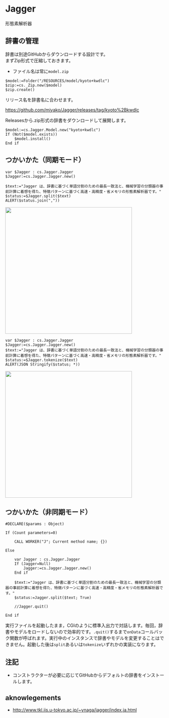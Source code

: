 # Jagger
形態素解析器

 ## 辞書の管理

辞書は別途GitHubからダウンロードする設計です。  
まずZip形式で圧縮しておきます。  

* ファイル名は常に`model.zip`
  
```4d
$model:=Folder("/RESOURCES/model/kyoto+kwdlc")
$zip:=cs._Zip.new($model)
$zip.create()
```

リリース名を辞書名に合わせます。

https://github.com/miyako/Jagger/releases/tag/kyoto%2Bkwdlc

Releasesから.zip形式の辞書をダウンロードして展開します。

```4d
$model:=cs.Jagger.Model.new("kyoto+kwdlc")
If (Not($model.exists))
	$model.install()
End if
```

## つかいかた（同期モード）

```4d
var $Jagger : cs.Jagger.Jagger
$Jagger:=cs.Jagger.Jagger.new()

$text:="Jagger は、辞書に基づく単語分割のための最長一致法と、機械学習の分類器の事前計算に着想を得た、特徴パターンに基づく高速・高精度・省メモリの形態素解析器です。"
$status:=$Jagger.split($text)
ALERT($status.join(","))
```

<img src="https://github.com/user-attachments/assets/f7932cc1-8250-4aa0-b436-8418290fd094" width=400 height=auto />

```4d
var $Jagger : cs.Jagger.Jagger
$Jagger:=cs.Jagger.Jagger.new()
$text:="Jagger は、辞書に基づく単語分割のための最長一致法と、機械学習の分類器の事前計算に着想を得た、特徴パターンに基づく高速・高精度・省メモリの形態素解析器です。"
$status:=$Jagger.tokenize($text)
ALERT(JSON Stringify($status; *))
```

<img src="https://github.com/user-attachments/assets/f9c73247-5a62-4fb1-ae26-94a4d9091736" width=400 height=auto />

## つかいかた（非同期モード）

```4d
#DECLARE($params : Object)

If (Count parameters=0)
	
	CALL WORKER("J"; Current method name; {})
	
Else 
	
	var Jagger : cs.Jagger.Jagger
	If (Jagger=Null)
		Jagger:=cs.Jagger.Jagger.new()
	End if 
	
	$text:="Jagger は、辞書に基づく単語分割のための最長一致法と、機械学習の分類器の事前計算に着想を得た、特徴パターンに基づく高速・高精度・省メモリの形態素解析器です。"
	$status:=Jagger.split($text; True)
	
	//Jagger.quit()
	
End if
```

実行ファイルを起動したまま，CGIのように標準入出力で対話します。毎回，辞書やモデルをロードしないので効率的です。`.quit()`するまで`onData`コールバック関数が呼ばれます。実行中のインスタンスで辞書やモデルを変更することはできません。起動した後は`split`あるいは`tokenize`いずれかの実装になります。
## 注記

* コンストラクターが必要に応じてGitHubからデフォルトの辞書をインストールします。

## aknowlegements

* http://www.tkl.iis.u-tokyo.ac.jp/~ynaga/jagger/index.ja.html
